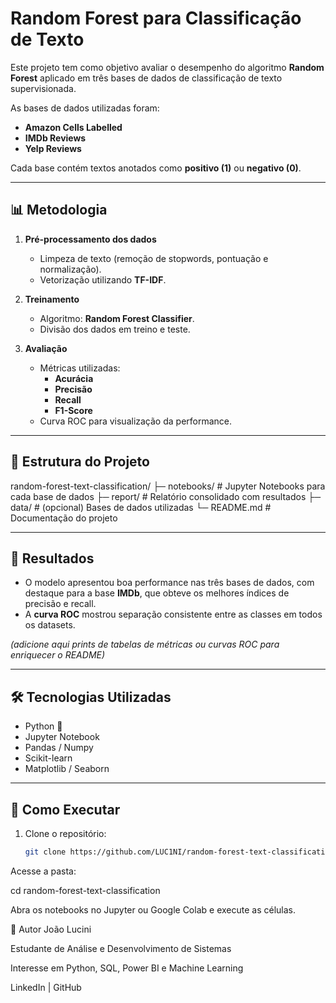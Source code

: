 # Random Forest para Classificação de Texto  

Este projeto tem como objetivo avaliar o desempenho do algoritmo **Random Forest** aplicado em três bases de dados de classificação de texto supervisionada.  

As bases de dados utilizadas foram:  
- **Amazon Cells Labelled**  
- **IMDb Reviews**  
- **Yelp Reviews**  

Cada base contém textos anotados como **positivo (1)** ou **negativo (0)**.  

---

## 📊 Metodologia  

1. **Pré-processamento dos dados**  
   - Limpeza de texto (remoção de stopwords, pontuação e normalização).  
   - Vetorização utilizando **TF-IDF**.  

2. **Treinamento**  
   - Algoritmo: **Random Forest Classifier**.  
   - Divisão dos dados em treino e teste.  

3. **Avaliação**  
   - Métricas utilizadas:  
     - **Acurácia**  
     - **Precisão**  
     - **Recall**  
     - **F1-Score**  
   - Curva ROC para visualização da performance.  

---

## 📂 Estrutura do Projeto  
random-forest-text-classification/
├─ notebooks/ # Jupyter Notebooks para cada base de dados
├─ report/ # Relatório consolidado com resultados
├─ data/ # (opcional) Bases de dados utilizadas
└─ README.md # Documentação do projeto

---

## 🚀 Resultados  

- O modelo apresentou boa performance nas três bases de dados, com destaque para a base **IMDb**, que obteve os melhores índices de precisão e recall.  
- A **curva ROC** mostrou separação consistente entre as classes em todos os datasets.  

*(adicione aqui prints de tabelas de métricas ou curvas ROC para enriquecer o README)*  

---

## 🛠️ Tecnologias Utilizadas  

- Python 🐍  
- Jupyter Notebook  
- Pandas / Numpy  
- Scikit-learn  
- Matplotlib / Seaborn  

---

## 📌 Como Executar  

1. Clone o repositório:  
   ```bash
   git clone https://github.com/LUC1NI/random-forest-text-classification.git
   
Acesse a pasta:

cd random-forest-text-classification

Abra os notebooks no Jupyter ou Google Colab e execute as células.

👤 Autor
João Lucini

Estudante de Análise e Desenvolvimento de Sistemas

Interesse em Python, SQL, Power BI e Machine Learning

LinkedIn | GitHub
